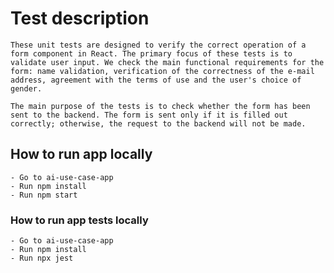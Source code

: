 # Test description

    These unit tests are designed to verify the correct operation of a form component in React. The primary focus of these tests is to validate user input. We check the main functional requirements for the form: name validation, verification of the correctness of the e-mail address, agreement with the terms of use and the user's choice of gender.

    The main purpose of the tests is to check whether the form has been sent to the backend. The form is sent only if it is filled out correctly; otherwise, the request to the backend will not be made.

## How to run app locally

    - Go to ai-use-case-app
    - Run npm install
    - Run npm start

### How to run app tests locally

    - Go to ai-use-case-app
    - Run npm install
    - Run npx jest
